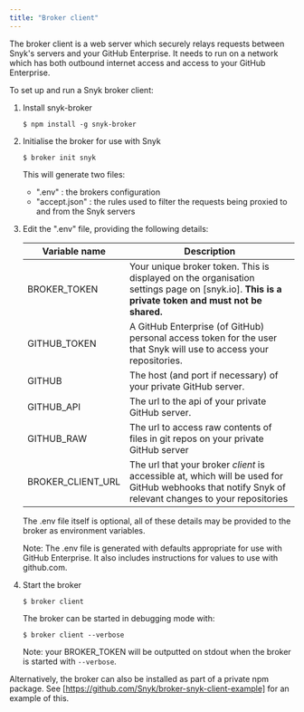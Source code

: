```yaml
---
title: "Broker client"
---
```


The broker client is a web server which securely relays requests between Snyk's servers and your GitHub Enterprise. It needs to run on a network which has both outbound internet access and access to your GitHub Enterprise.

To set up and run a Snyk broker client:

1. Install snyk-broker

     `$ npm install -g snyk-broker`

2. Initialise the broker for use with Snyk

     `$ broker init snyk`

   This will generate two files:
     - ".env"        : the brokers configuration
     - "accept.json" : the rules used to filter the requests being proxied to and from the Snyk servers

3. Edit the ".env" file, providing the following details:

    | Variable name     | Description                                                                                                                                          |
    |-------------------|------------------------------------------------------------------------------------------------------------------------------------------------------|
    | BROKER_TOKEN      | Your unique broker token. This is displayed on the organisation settings page on [snyk.io]. **This is a private token and must not be shared.**      |
    | GITHUB_TOKEN      | A GitHub Enterprise (of GitHub) personal access token for the user that Snyk will use to access your repositories.                                   |
    | GITHUB            | The host (and port if necessary) of your private GitHub server.                                                                                      |
    | GITHUB_API        | The url to the api of your private GitHub server.                                                                                                    |
    | GITHUB_RAW        | The url to access raw contents of files in git repos on your private GitHub server                                                                   |
    | BROKER_CLIENT_URL | The url that your broker *client* is accessible at, which will be used for GitHub webhooks that notify Snyk of relevant changes to your repositories |

   The .env file itself is optional, all of these details may be provided to the broker as environment variables.

   Note: The .env file is generated with defaults appropriate for use with GitHub Enterprise. It also includes instructions for values to use with github.com.

4. Start the broker

    `$ broker client`

   The broker can be started in debugging mode with:

    `$ broker client --verbose`

   Note: your BROKER_TOKEN will be outputted on stdout when the broker is started with `--verbose`.

Alternatively, the broker can also be installed as part of a private npm package. See [https://github.com/Snyk/broker-snyk-client-example] for an example of this.
